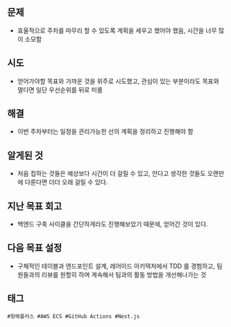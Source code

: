 ## 문제

- 효울적으로 주차를 마무리 할 수 있도록 계획을 세우고 했어야 했음, 시간을 너무 많이 소모함

## 시도

- 얻어가야할 목표와 가까운 것을 위주로 시도했고, 관심이 있는 부분이라도 목표와 멀다면 일단 우선순위를 뒤로 미룸

## 해결

- 이번 주차부터는 일정을 관리가능한 선의 계획을 정리하고 진행해야 함

## 알게된 것

- 처음 접하는 것들은 예상보다 시간이 더 걸릴 수 있고, 안다고 생각한 것들도 오랜만에 다룬다면 더더 오래 걸릴 수 있다.

## 지난 목표 회고

- 백엔드 구축 사이클을 간단하게라도 진행해보았기 때문에, 얻어간 것이 있다.

## 다음 목표 설정

- 구체적인 테이블과 엔드포인트 설계, 레어이드 아키텍처에서 TDD 를 경험하고, 팀원들과의 리뷰를 원할히 하며 계속해서 팀과의 활동 방법을 개선해나가는 것

## 태그

`#항해플러스 #AWS ECS #GitHub Actions #Nest.js`
